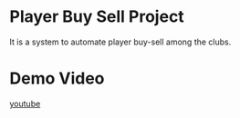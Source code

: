 # Player Buy Sell Project
It is a system to automate player buy-sell among the clubs.

# Demo Video
[youtube](https://youtu.be/fPONGIv5Mlw?si=metbUzykZ2Sn1cME)
